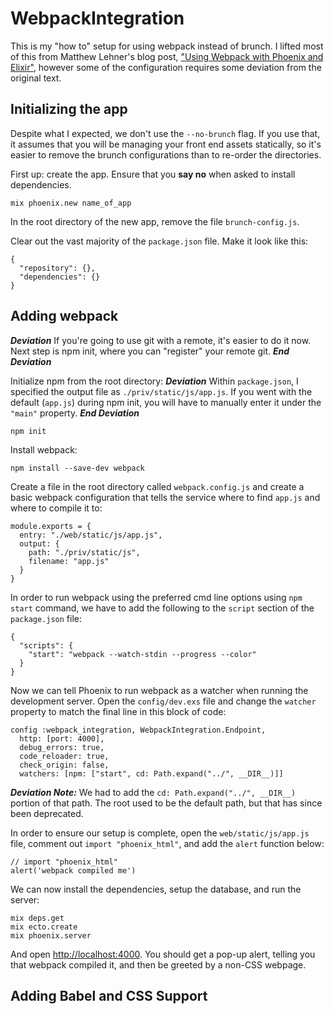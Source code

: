 # WebpackIntegration

This is my "how to" setup for using webpack instead of brunch. I lifted most of this from Matthew Lehner's blog post, ["Using Webpack with Phoenix and Elixir"](http://matthewlehner.net/using-webpack-with-phoenix-and-elixir/), however some of the configuration requires some deviation from the original text.

## Initializing the app

Despite what I expected, we don't use the `--no-brunch` flag. If you use that, it assumes that you will be managing your front end assets statically, so it's easier to remove the brunch configurations than to re-order the directories.

First up: create the app. Ensure that you **say no** when asked to install dependencies.
```
mix phoenix.new name_of_app
```

In the root directory of the new app, remove the file `brunch-config.js`.

Clear out the vast majority of the `package.json` file. Make it look like this:
```
{
  "repository": {},
  "dependencies": {}
}
```

## Adding webpack

***Deviation***
If you're going to use git with a remote, it's easier to do it now. Next step is npm init, where you can "register" your remote git.
***End Deviation***

Initialize npm from the root directory:
***Deviation***
Within `package.json`, I specified the output file as `./priv/static/js/app.js`. If you went with the default (`app.js`) during npm init, you will have to manually enter it under the `"main"` property.
***End Deviation***
```
npm init
```


Install webpack:
```
npm install --save-dev webpack
```

Create a file in the root directory called `webpack.config.js` and create a basic webpack configuration that tells the service where to find `app.js` and where to compile it to:
```
module.exports = {
  entry: "./web/static/js/app.js",
  output: {
    path: "./priv/static/js",
    filename: "app.js"
  }
}
```

In order to run webpack using the preferred cmd line options using `npm start` command, we have to add the following to the `script` section of the `package.json` file:
```
{
  "scripts": {
    "start": "webpack --watch-stdin --progress --color"
  }
}
```

Now we can tell Phoenix to run webpack as a watcher when running the development server. Open the `config/dev.exs` file and change the `watcher` property to match the final line in this block of code:
```
config :webpack_integration, WebpackIntegration.Endpoint,
  http: [port: 4000],
  debug_errors: true,
  code_reloader: true,
  check_origin: false,
  watchers: [npm: ["start", cd: Path.expand("../", __DIR__)]]
```
***Deviation Note:*** We had to add the `cd: Path.expand("../", __DIR__)` portion of that path. The root used to be the default path, but that has since been deprecated.

In order to ensure our setup is complete, open the `web/static/js/app.js` file, comment out `import "phoenix_html"`, and add the `alert` function below:
```
// import "phoenix_html"
alert('webpack compiled me')
```

We can now install the dependencies, setup the database, and run the server:
```
mix deps.get
mix ecto.create
mix phoenix.server
```

And open [http://localhost:4000](http://localhost:4000). You should get a pop-up alert, telling you that webpack compiled it, and then be greeted by a non-CSS webpage.

## Adding Babel and CSS Support
